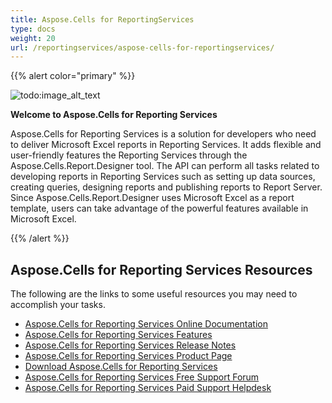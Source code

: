 ```yaml
---
title: Aspose.Cells for ReportingServices
type: docs
weight: 20
url: /reportingservices/aspose-cells-for-reportingservices/
---
```


{{% alert color="primary" %}} 

![todo:image_alt_text](https://docs.aspose.com/download/thumbnails/6094894/aspose-Cells-for-SSRS.png?version=1&modificationDate=1447492048923&api=v2)

**Welcome to Aspose.Cells for Reporting Services**

Aspose.Cells for Reporting Services is a solution for developers who need to deliver Microsoft Excel reports in Reporting Services. It adds flexible and user-friendly features the Reporting Services through the Aspose.Cells.Report.Designer tool. The API can perform all tasks related to developing reports in Reporting Services such as setting up data sources, creating queries, designing reports and publishing reports to Report Server. Since Aspose.Cells.Report.Designer uses Microsoft Excel as a report template, users can take advantage of the powerful features available in Microsoft Excel.

{{% /alert %}} 
## **Aspose.Cells for Reporting Services Resources**
The following are the links to some useful resources you may need to accomplish your tasks.

- [Aspose.Cells for Reporting Services Online Documentation](/cells/reportingservices/)
- [Aspose.Cells for Reporting Services Features](/cells/reportingservices/features/)
- [Aspose.Cells for Reporting Services Release Notes](/cells/reportingservices/releate-notes/)
- [Aspose.Cells for Reporting Services Product Page](https://products.aspose.com/cells/reporting-services)
- [Download Aspose.Cells for Reporting Services](https://downloads.aspose.com/cells/reportingservices)
- [Aspose.Cells for Reporting Services Free Support Forum](https://forum.aspose.com/c/cells)
- [Aspose.Cells for Reporting Services Paid Support Helpdesk](https://helpdesk.aspose.com/)
